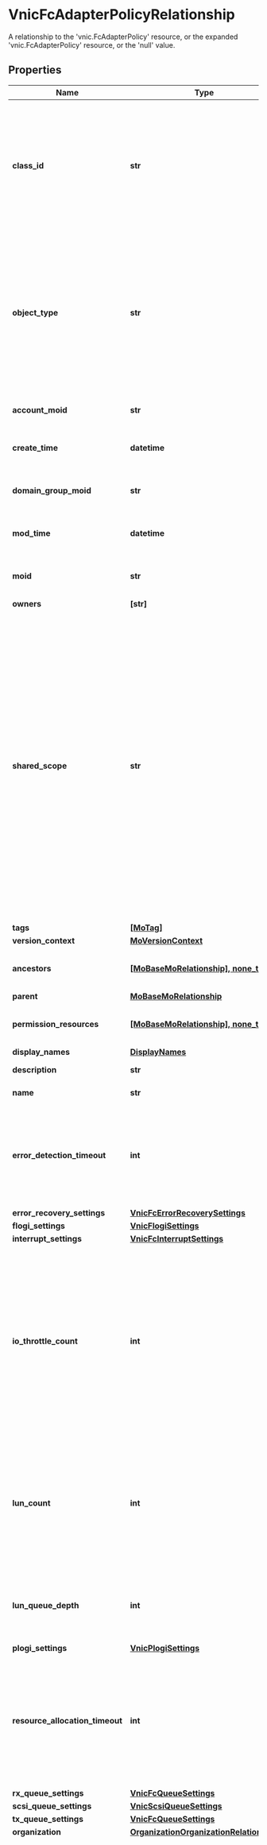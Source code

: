 # VnicFcAdapterPolicyRelationship

A relationship to the 'vnic.FcAdapterPolicy' resource, or the expanded 'vnic.FcAdapterPolicy' resource, or the 'null' value.
## Properties
Name | Type | Description | Notes
------------ | ------------- | ------------- | -------------
**class_id** | **str** | The concrete type of this complex type. Its value must be the same as the &#39;objectType&#39; property. The OpenAPI document references this property as a discriminator value. | [readonly] 
**object_type** | **str** | The fully-qualified type of this managed object, i.e. the class name. This property is optional. The ObjectType is implied from the URL path. If specified, the value of objectType must match the class name specified in the URL path. | [readonly] defaults to nulltype.Null
**account_moid** | **str** | The Account ID for this managed object. | [optional] [readonly] 
**create_time** | **datetime** | The time when this managed object was created. | [optional] [readonly] 
**domain_group_moid** | **str** | The DomainGroup ID for this managed object. | [optional] [readonly] 
**mod_time** | **datetime** | The time when this managed object was last modified. | [optional] [readonly] 
**moid** | **str** | The unique identifier of this Managed Object instance. | [optional] 
**owners** | **[str]** |  | [optional] 
**shared_scope** | **str** | Intersight provides pre-built workflows, tasks and policies to end users through global catalogs. Objects that are made available through global catalogs are said to have a &#39;shared&#39; ownership. Shared objects are either made globally available to all end users or restricted to end users based on their license entitlement. Users can use this property to differentiate the scope (global or a specific license tier) to which a shared MO belongs. | [optional] [readonly] 
**tags** | [**[MoTag]**](MoTag.md) |  | [optional] 
**version_context** | [**MoVersionContext**](MoVersionContext.md) |  | [optional] 
**ancestors** | [**[MoBaseMoRelationship], none_type**](MoBaseMoRelationship.md) | An array of relationships to moBaseMo resources. | [optional] [readonly] 
**parent** | [**MoBaseMoRelationship**](MoBaseMoRelationship.md) |  | [optional] 
**permission_resources** | [**[MoBaseMoRelationship], none_type**](MoBaseMoRelationship.md) | An array of relationships to moBaseMo resources. | [optional] [readonly] 
**display_names** | [**DisplayNames**](DisplayNames.md) |  | [optional] 
**description** | **str** | Description of the policy. | [optional] 
**name** | **str** | Name of the concrete policy. | [optional] 
**error_detection_timeout** | **int** | Error Detection Timeout, also referred to as EDTOV, is the number of milliseconds to wait before the system assumes that an error has occurred. | [optional] 
**error_recovery_settings** | [**VnicFcErrorRecoverySettings**](VnicFcErrorRecoverySettings.md) |  | [optional] 
**flogi_settings** | [**VnicFlogiSettings**](VnicFlogiSettings.md) |  | [optional] 
**interrupt_settings** | [**VnicFcInterruptSettings**](VnicFcInterruptSettings.md) |  | [optional] 
**io_throttle_count** | **int** | The maximum number of data or control I/O operations that can be pending for the virtual interface at one time. If this value is exceeded, the additional I/O operations wait in the queue until the number of pending I/O operations decreases and the additional operations can be processed. | [optional] 
**lun_count** | **int** | The maximum number of LUNs that the Fibre Channel driver will export or show. The maximum number of LUNs is usually controlled by the operating system running on the server. | [optional] 
**lun_queue_depth** | **int** | The number of commands that the HBA can send and receive in a single transmission per LUN. | [optional] 
**plogi_settings** | [**VnicPlogiSettings**](VnicPlogiSettings.md) |  | [optional] 
**resource_allocation_timeout** | **int** | Resource Allocation Timeout, also referred to as RATOV, is the number of milliseconds to wait before the system assumes that a resource cannot be properly allocated. | [optional] 
**rx_queue_settings** | [**VnicFcQueueSettings**](VnicFcQueueSettings.md) |  | [optional] 
**scsi_queue_settings** | [**VnicScsiQueueSettings**](VnicScsiQueueSettings.md) |  | [optional] 
**tx_queue_settings** | [**VnicFcQueueSettings**](VnicFcQueueSettings.md) |  | [optional] 
**organization** | [**OrganizationOrganizationRelationship**](OrganizationOrganizationRelationship.md) |  | [optional] 
**selector** | **str** | An OData $filter expression which describes the REST resource to be referenced. This field may be set instead of &#39;moid&#39; by clients. 1. If &#39;moid&#39; is set this field is ignored. 1. If &#39;selector&#39; is set and &#39;moid&#39; is empty/absent from the request, Intersight determines the Moid of the resource matching the filter expression and populates it in the MoRef that is part of the object instance being inserted/updated to fulfill the REST request. An error is returned if the filter matches zero or more than one REST resource. An example filter string is: Serial eq &#39;3AA8B7T11&#39;. | [optional] [readonly] 
**link** | **str** | A URL to an instance of the &#39;mo.MoRef&#39; class. | [optional] 
**any string name** | **bool, date, datetime, dict, float, int, list, str, none_type** | any string name can be used but the value must be the correct type | [optional]

[[Back to Model list]](../README.md#documentation-for-models) [[Back to API list]](../README.md#documentation-for-api-endpoints) [[Back to README]](../README.md)



